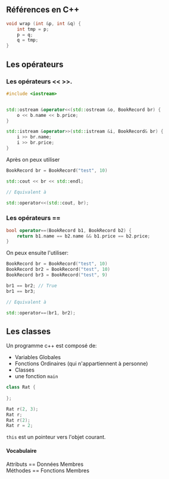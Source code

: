 ## Références en C++

```cpp
void wrap (int &p, int &q) {
    int tmp = p;
    p = q;
    q = tmp;
}
```

## Les opérateurs

### Les opérateurs << >>.

```cpp
#include <iostream>


std::ostream &operator<<(std::ostream &o, BookRecord br) {
    o << b.name << b.price;
}

std::istream &operator>>(std::istream &i, BookRecord& br) {
    i >> br.name;
    i >> br.price;
}
```

Après on peux utiliser

```cpp
BookRecord br = BookRecord("test", 10)

std::cout << br << std::endl;

// Equivalent à

std::operator<<(std::cout, br);
```

### Les opérateurs ==

```cpp
bool operator==(BookRecord b1, BookRecord b2) {
    return b1.name == b2.name && b1.price == b2.price;
}
```

On peux ensuite l'utiliser:

```cpp
BookRecord br = BookRecord("test", 10)
BookRecord br2 = BookRecord("test", 10)
BookRecord br3 = BookRecord("test", 9)

br1 == br2; // True
br1 == br3;

// Equivalent à

std::operator==(br1, br2);
```

## Les classes

Un programme c++ est composé de:
- Variables Globales
- Fonctions Ordinaires (qui n'appartiennent à personne)
- Classes
- une fonction `main`

```cpp
class Rat {
    
};
```

```cpp
Rat r(2, 3);
Rat r;
Rat r(2);
Rat r = 2;
```

`this` est un pointeur vers l'objet courant.

#### Vocabulaire

Attributs == Données Membres<br>
Méthodes == Fonctions Membres